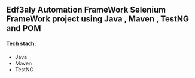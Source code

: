 ## Edf3aly Automation FrameWork Selenium FrameWork project using Java , Maven , TestNG and POM



#### Tech stach:
* Java
* Maven
* TestNG